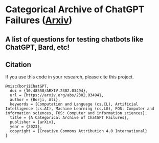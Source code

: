 # Categorical Archive of ChatGPT Failures ([Arxiv](https://arxiv.org/pdf/2302.03494.pdf))
## A list of questions for testing chatbots like ChatGPT, Bard, etc!



## Citation

If you use this code in your research, please cite this project.

```
@misc{borjiChatGPT,
  doi = {10.48550/ARXIV.2302.03494},
  url = {https://arxiv.org/abs/2302.03494},  
  author = {Borji, Ali},  
  keywords = {Computation and Language (cs.CL), Artificial Intelligence (cs.AI), Machine Learning (cs.LG), FOS: Computer and information sciences, FOS: Computer and information sciences},  
  title = {A Categorical Archive of ChatGPT Failures},  
  publisher = {arXiv},  
  year = {2023},  
  copyright = {Creative Commons Attribution 4.0 International}
}
